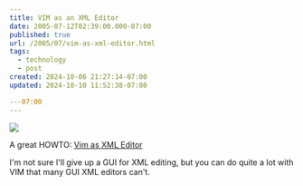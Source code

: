 ```yaml
---
title: VIM as an XML Editor
date: 2005-07-12T02:39:00.000-07:00
published: true
url: /2005/07/vim-as-xml-editor.html
tags:
  - technology
  - post
created: 2024-10-06 21:27:14-07:00
updated: 2024-10-10 11:52:38-07:00

---07:00
---
```


![](/vimxml.png)
  
A great HOWTO: [Vim as XML Editor](http://www.pinkjuice.com/howto/vimxml/ "Vim as XML Editor")  
  
I'm not sure I'll give up a GUI for XML editing, but you can do quite a lot with VIM that many GUI XML editors can't.